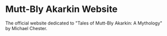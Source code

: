 # Mutt-Bly Akarkin Website
The official website dedicated to "Tales of Mutt-Bly Akarkin: A Mythology" by Michael Chester.